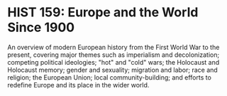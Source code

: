 # HIST 159: Europe and the World Since 1900

An overview of modern European history from the First World War to the present, covering major themes such as imperialism and decolonization; competing political ideologies; "hot" and "cold" wars; the Holocaust and Holocaust memory; gender and sexuality; migration and labor; race and religion; the European Union; local community-building; and efforts to redefine Europe and its place in the wider world.